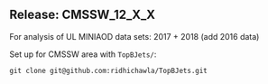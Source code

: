 ## Release: CMSSW\_12\_X\_X

For analysis of UL MINIAOD data sets: 2017 + 2018 (add 2016 data)

Set up for CMSSW area with `TopBJets/`:

```
git clone git@github.com:ridhichawla/TopBJets.git
```
